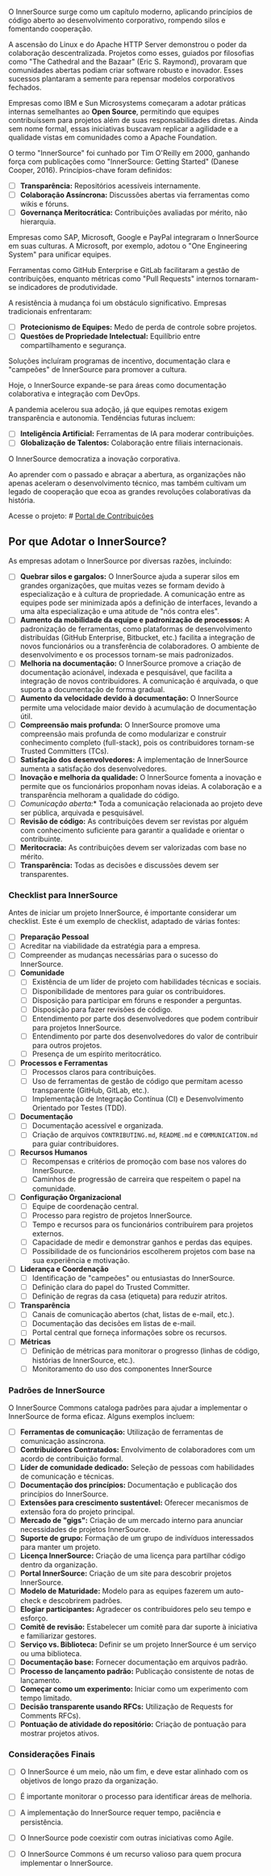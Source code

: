 O InnerSource surge como um capítulo moderno, aplicando princípios de código aberto ao desenvolvimento corporativo, rompendo silos e fomentando cooperação.

A ascensão do Linux  e do Apache HTTP Server demonstrou o poder da colaboração descentralizada. Projetos como esses, guiados por filosofias como "The Cathedral and the Bazaar" (Eric S. Raymond), provaram que comunidades abertas podiam criar software robusto e inovador. Esses sucessos plantaram a semente para repensar modelos corporativos fechados.

Empresas como IBM e Sun Microsystems começaram a adotar práticas internas semelhantes ao **Open Source**, permitindo que equipes contribuíssem para projetos além de suas responsabilidades diretas. Ainda sem nome formal, essas iniciativas buscavam replicar a agilidade e a qualidade vistas em comunidades como a Apache Foundation.

O termo "InnerSource" foi cunhado por Tim O'Reilly em 2000, ganhando força com publicações como "InnerSource: Getting Started" (Danese Cooper, 2016). Princípios-chave foram definidos:

- [ ] **Transparência:** Repositórios acessíveis internamente.
- [ ] **Colaboração Assíncrona:** Discussões abertas via ferramentas como wikis e fóruns.
- [ ] **Governança Meritocrática:** Contribuições avaliadas por mérito, não hierarquia.

Empresas como SAP, Microsoft, Google e PayPal integraram o InnerSource em suas culturas. A Microsoft, por exemplo, adotou o "One Engineering System" para unificar equipes. 

Ferramentas como GitHub Enterprise e GitLab facilitaram a gestão de contribuições, enquanto métricas como "Pull Requests" internos tornaram-se indicadores de produtividade.

A resistência à mudança foi um obstáculo significativo. Empresas tradicionais enfrentaram:

- [ ] **Protecionismo de Equipes:** Medo de perda de controle sobre projetos.
- [ ] **Questões de Propriedade Intelectual:** Equilíbrio entre compartilhamento e segurança.  

Soluções incluíram programas de incentivo, documentação clara e "campeões" de InnerSource para promover a cultura.

Hoje, o InnerSource expande-se para áreas como documentação colaborativa e integração com DevOps. 

A pandemia acelerou sua adoção, já que equipes remotas exigem transparência e autonomia. Tendências futuras incluem:

- [ ] **Inteligência Artificial:** Ferramentas de IA para moderar contribuições.
- [ ] **Globalização de Talentos:** Colaboração entre filiais internacionais.
    
O InnerSource democratiza a inovação corporativa. 

Ao aprender com o passado e abraçar a abertura, as organizações não apenas aceleram o desenvolvimento técnico, mas também cultivam um legado de cooperação que ecoa as grandes revoluções colaborativas da história.

Acesse o projeto: # [Portal de Contribuições](https://github.com/60pportunities/portalwiki2mkdoc/blob/main/README.md)
## **Por que Adotar o InnerSource?**
As empresas adotam o InnerSource por diversas razões, incluindo:

- [ ] **Quebrar silos e gargalos:** O InnerSource ajuda a superar silos em grandes organizações, que muitas vezes se formam devido à especialização e à cultura de propriedade. A comunicação entre as equipes pode ser minimizada após a definição de interfaces, levando a uma alta especialização e uma atitude de "nós contra eles".
- [ ] **Aumento da mobilidade da equipe e padronização de processos:** A padronização de ferramentas, como plataformas de desenvolvimento distribuídas (GitHub Enterprise, Bitbucket, etc.) facilita a integração de novos funcionários ou a transferência de colaboradores. O ambiente de desenvolvimento e os processos tornam-se mais padronizados.
- [ ] **Melhoria na documentação:** O InnerSource promove a criação de documentação acionável, indexada e pesquisável, que facilita a integração de novos contribuidores. A comunicação é arquivada, o que suporta a documentação de forma gradual.
- [ ] **Aumento da velocidade devido à documentação:** O InnerSource permite uma velocidade maior devido à acumulação de documentação útil.
- [ ] **Compreensão mais profunda:** O InnerSource promove uma compreensão mais profunda de como modularizar e construir conhecimento completo (full-stack), pois os contribuidores tornam-se Trusted Committers (TCs).
- [ ]  **Satisfação dos desenvolvedores:** A implementação de InnerSource aumenta a satisfação dos desenvolvedores.
- [ ] **Inovação e melhoria da qualidade:** O InnerSource fomenta a inovação e permite que os funcionários proponham novas ideias. A colaboração e a transparência melhoram a qualidade do código.
- [ ] *Comunicação aberta:** Toda a comunicação relacionada ao projeto deve ser pública, arquivada e pesquisável.
- [ ] **Revisão de código:** As contribuições devem ser revistas por alguém com conhecimento suficiente para garantir a qualidade e orientar o contribuinte.
- [ ] **Meritocracia:** As contribuições devem ser valorizadas com base no mérito.
- [ ] **Transparência:** Todas as decisões e discussões devem ser transparentes.

### **Checklist para InnerSource**
Antes de iniciar um projeto InnerSource, é importante considerar um checklist. Este é um exemplo de checklist, adaptado de várias fontes:

- [ ]  **Preparação Pessoal**
  - [ ]  Acreditar na viabilidade da estratégia para a empresa.
  - [ ]  Compreender as mudanças necessárias para o sucesso do InnerSource.
- [ ]  **Comunidade**
   - [ ]  Existência de um líder de projeto com habilidades técnicas e sociais.
   - [ ]  Disponibilidade de mentores para guiar os contribuidores.
   - [ ]  Disposição para participar em fóruns e responder a perguntas.
   - [ ]  Disposição para fazer revisões de código.
   - [ ]  Entendimento por parte dos desenvolvedores que podem contribuir para projetos InnerSource.
   - [ ]  Entendimento por parte dos desenvolvedores do valor de contribuir para outros projetos.
   - [ ]  Presença de um espírito meritocrático.
- [ ]  **Processos e Ferramentas**
   - [ ]  Processos claros para contribuições.
   - [ ]  Uso de ferramentas de gestão de código que permitam acesso transparente (GitHub, GitLab, etc.).
   - [ ]  Implementação de Integração Contínua (CI) e Desenvolvimento Orientado por Testes (TDD).
- [ ]  **Documentação**
   - [ ]  Documentação acessível e organizada.
   - [ ] Criação de arquivos `CONTRIBUTING.md`, `README.md` e `COMMUNICATION.md` para guiar contribuidores.
- [ ]  **Recursos Humanos**
   - [ ]  Recompensas e critérios de promoção com base nos valores do InnerSource.
   - [ ]  Caminhos de progressão de carreira que respeitem o papel na comunidade.
- [ ]  **Configuração Organizacional**
   - [ ]  Equipe de coordenação central.
   - [ ] Processo para registro de projetos InnerSource.
   - [ ]  Tempo e recursos para os funcionários contribuírem para projetos externos.
   - [ ]  Capacidade de medir e demonstrar ganhos e perdas das equipes.
   - [ ] Possibilidade de os funcionários escolherem projetos com base na sua experiência e motivação.
- [ ]  **Liderança e Coordenação**
   - [ ] Identificação de "campeões" ou entusiastas do InnerSource.
   - [ ] Definição clara do papel do Trusted Committer.
   - [ ]  Definição de regras da casa (etiqueta) para reduzir atritos.
- [ ]  **Transparência**
   - [ ]  Canais de comunicação abertos (chat, listas de e-mail, etc.).
   - [ ]  Documentação das decisões em listas de e-mail.
   - [ ]  Portal central que forneça informações sobre os recursos.
- [ ]  **Métricas**
   - [ ]  Definição de métricas para monitorar o progresso (linhas de código, histórias de InnerSource, etc.).
   - [ ] Monitoramento do uso dos componentes InnerSource

### **Padrões de InnerSource**
O InnerSource Commons cataloga padrões para ajudar a implementar o InnerSource de forma eficaz. Alguns exemplos incluem:

- [ ] **Ferramentas de comunicação:** Utilização de ferramentas de comunicação assíncrona.
- [ ] **Contribuidores Contratados:** Envolvimento de colaboradores com um acordo de contribuição formal.
- [ ]  **Líder de comunidade dedicado:** Seleção de pessoas com habilidades de comunicação e técnicas.
- [ ]  **Documentação dos princípios:** Documentação e publicação dos princípios do InnerSource.
- [ ]  **Extensões para crescimento sustentável:** Oferecer mecanismos de extensão fora do projeto principal.
- [ ] **Mercado de "gigs":** Criação de um mercado interno para anunciar necessidades de projetos InnerSource.
- [ ]  **Suporte de grupo:** Formação de um grupo de indivíduos interessados para manter um projeto.
- [ ]  **Licença InnerSource:** Criação de uma licença para partilhar código dentro da organização.
- [ ]  **Portal InnerSource:** Criação de um site para descobrir projetos InnerSource.
- [ ]  **Modelo de Maturidade:** Modelo para as equipes fazerem um auto-check e descobrirem padrões.
- [ ]  **Elogiar participantes:** Agradecer os contribuidores pelo seu tempo e esforço.
- [ ]  **Comitê de revisão:** Estabelecer um comitê para dar suporte à iniciativa e familiarizar gestores.
- [ ]  **Serviço vs. Biblioteca:** Definir se um projeto InnerSource é um serviço ou uma biblioteca.
- [ ]  **Documentação base:** Fornecer documentação em arquivos padrão.
- [ ]  **Processo de lançamento padrão:** Publicação consistente de notas de lançamento.
- [ ]  **Começar como um experimento:** Iniciar como um experimento com tempo limitado.
- [ ] **Decisão transparente usando RFCs:** Utilização de Requests for Comments RFCs).
- [ ]  **Pontuação de atividade do repositório:** Criação de pontuação para mostrar projetos ativos.
### **Considerações Finais**

- [ ]  O InnerSource é um meio, não um fim, e deve estar alinhado com os objetivos de longo prazo da organização.
- [ ]  É importante monitorar o processo para identificar áreas de melhoria.
- [ ]  A implementação do InnerSource requer tempo, paciência e persistência.
- [ ]  O InnerSource pode coexistir com outras iniciativas como Agile.
- [ ]  O InnerSource Commons é um recurso valioso para quem procura implementar o InnerSource.

